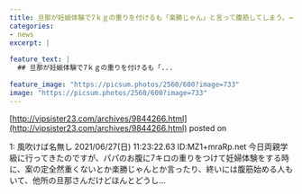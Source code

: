 ```yaml
---
title: 旦那が妊娠体験で7ｋｇの重りを付けるも「楽勝じゃん」と言って腹筋してしまう。→まんさんブチギレ
categories:
- news
excerpt: |
  
feature_text: |
  ## 旦那が妊娠体験で7ｋｇの重りを付けるも「...
  
feature_image: "https://picsum.photos/2560/600?image=733"
image: "https://picsum.photos/2560/600?image=733"
---
```


[http://vipsister23.com/archives/9844266.html](http://vipsister23.com/archives/9844266.html)
posted on 

<!--more-->

1: 風吹けば名無し 2021/06/27(日) 11:23:22.63 ID:MZ1+mraRp.net 今日両親学級に行ってきたのですが、パパのお腹に7キロの重りをつけて妊婦体験をする時に、案の定全然重くないとか楽勝じゃんとか言ったり、終いには腹筋始める人もいて、他所の旦那さんだけどほんとどうし...
